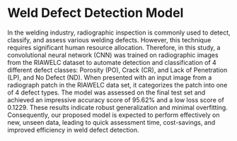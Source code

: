 # Weld Defect Detection Model
In the welding industry, radiographic inspection is commonly used to detect, classify, and assess various welding defects. However, this technique requires significant human resource allocation. Therefore, in this study, a convolutional neural network (CNN) was trained on radiographic images from the RIAWELC dataset to automate detection and classification of 4 different defect classes: Porosity (PO), Crack (CR), and Lack of Penetration (LP), and No Defect (ND). When presented with an input image from a radiograph patch in the RIAWELC data set, it categorizes the patch into one of 4 defect types. The model was assessed on the final test set and achieved an impressive accuracy score of 95.62% and a low loss score of 0.1229. These results indicate robust generalization and minimal overfitting. Consequently, our proposed model is expected to perform effectively on new, unseen data, leading to quick assessment time, cost-savings, and improved efficiency in weld defect detection. 
